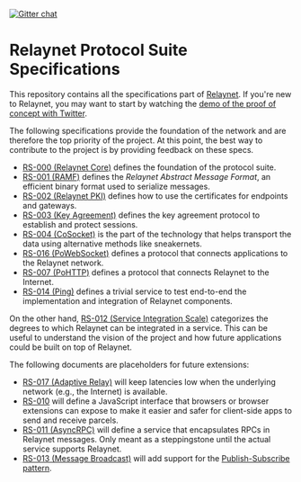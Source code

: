 [![Gitter chat](https://badges.gitter.im/relaynet/community.png)](https://gitter.im/relaynet/community)

# Relaynet Protocol Suite Specifications

This repository contains all the specifications part of [Relaynet](https://relaynet.link/). If you're new to Relaynet, you may want to start by watching the [demo of the proof of concept with Twitter](https://www.youtube.com/watch?v=fi_RKwmrXIY).

The following specifications provide the foundation of the network and are therefore the top priority of the project. At this point, the best way to contribute to the project is by providing feedback on these specs.

- [RS-000 (Relaynet Core)](rs000-core.md) defines the foundation of the protocol suite.
- [RS-001 (RAMF)](rs001-ramf.md) defines the _Relaynet Abstract Message Format_, an efficient binary format used to serialize messages.
- [RS-002 (Relaynet PKI)](rs002-pki.md) defines how to use the certificates for endpoints and gateways.
- [RS-003 (Key Agreement)](rs003-key-agreement.md) defines the key agreement protocol to establish and protect sessions.
- [RS-004 (CoSocket)](rs004-cosocket.md) is the part of the technology that helps transport the data using alternative methods like sneakernets.
- [RS-016 (PoWebSocket)](rs016-powebsocket.md) defines a protocol that connects applications to the Relaynet network.
- [RS-007 (PoHTTP)](rs007-pohttp.md) defines a protocol that connects Relaynet to the Internet.
- [RS-014 (Ping)](rs014-ping.md) defines a trivial service to test end-to-end the implementation and integration of Relaynet components.

On the other hand, [RS-012 (Service Integration Scale)](rs012-service-integration.md) categorizes the degrees to which Relaynet can be integrated in a service. This can be useful to understand the vision of the project and how future applications could be built on top of Relaynet.

The following documents are placeholders for future extensions:

- [RS-017 (Adaptive Relay)](rs017-adaptive-relay.md) will keep latencies low when the underlying network (e.g., the Internet) is available.
- [RS-010](rs010-pdc-browser.md) will define a JavaScript interface that browsers or browser extensions can expose to make it easier and safer for client-side apps to send and receive parcels.
- [RS-011 (AsyncRPC)](rs011-asyncrpc.md) will define a service that encapsulates RPCs in Relaynet messages. Only meant as a steppingstone until the actual service supports Relaynet.
- [RS-013 (Message Broadcast)](rs013-pubsub.md) will add support for the [Publish-Subscribe pattern](https://www.enterpriseintegrationpatterns.com/patterns/messaging/PublishSubscribeChannel.html).
